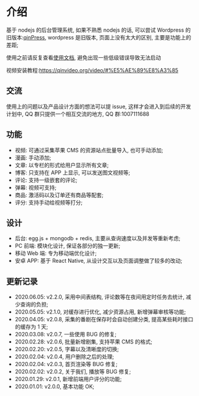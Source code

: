 # 介绍

基于 nodejs 的后台管理系统, 如果不熟悉 nodejs 的话, 可以尝试 Wordpress 的旧版本:[qinPress](https://github.com/Qinmei/qinPress), wordpress 是旧版本, 页面上没有太大的区别, 主要是功能上的差距;

使用之前请反复查看[使用文档](https://qinvideo.org), 避免出现一些低级错误导致无法启动

视频安装教程:https://qinvideo.org/video/#%E5%AE%89%E8%A3%85

## 交流

使用上的问题以及产品设计方面的想法可以提 issue, 这样才会进入到后续的开发计划中, QQ 群只提供一个相互交流的地方, QQ 群:1007111688

## 功能

-   视频: 可通过采集苹果 CMS 的资源站点批量导入, 也可手动添加;
-   漫画: 手动添加;
-   文章: 以专栏的形式给用户显示所有文章;
-   博客: 只支持在 APP 上显示, 可以发送图文视频等;
-   评论: 支持一级嵌套的评论;
-   弹幕: 视频可支持;
-   商品: 激活码以及订单还有商品等配套;
-   评分: 支持手动给视频等打分;

## 设计

-   后台: egg.js + mongodb + redis, 主要从查询速度以及并发等重新考虑;
-   PC 前端: 模块化设计, 保证各部分的独一更新;
-   移动 Web 端: 专为移动端优化设计;
-   安卓 APP: 基于 React Native, 从设计交互以及页面调整做了较多的改动;

## 更新记录

-   2020.06.05: v2.2.0, 采用中间表结构, 评论数等在夜间用定时任务去统计, 减少查询的负担;
-   2020.05.05: v2.1.0, 对缓存进行优化, 减少资源占用, 新增弹幕审核等功能;
-   2020.04.05: v2.0.8, 采集的番剧在保存时会自动创建分类, 提高某些耗时接口的缓存为 1 天;
-   2020.03.08: v2.0.7, 一些使用 BUG 的修复;
-   2020.02.28: v2.0.6, 批量新增剧集, 支持苹果 CMS 的格式;
-   2020.02.20: v2.0.5, 字幕以及清晰度的切换;
-   2020.02.04: v2.0.4, 用户删除之后的处理;
-   2020.02.04: v2.0.3, 首页渲染等 BUG 修复;
-   2020.02.02: v2.0.2, 关于我们, 播放等 BUG 修复;
-   2020.01.29: v2.0.1, 新增前端用户评分的功能;
-   2020.01.01: v2.0.0, 基本功能 OK;
